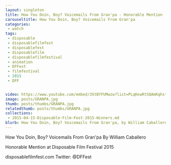```yaml
---
layout: singleton
title: How You Doin, Boy? Voicemails From Gran'pa - Honorable Mention
carouseltitle: How You Doin, Boy? Voicemails From Gran'pa
categories:
 - watch
tags:
 - disposable
 - disposablefilmfest
 - disposablefest
 - disposablefilm
 - disposablefilmfestival
 - animation
 - DFFest
 - filmfestival
 - 2015
 - DFF


video: https://www.youtube.com/embed/35tBYFUMwzw?list=PLqHxwRtSQAmKqhstdgfvirrcAuUa-EDww
image: posts/GRANPA.jpg
thumb: posts/thumbs/GRANPA.jpg
relatedthumb: posts/thumbs/GRANPA.jpg
collections:
 - 2015-04-15-Disposable-Film-Fest-2015-Winners.md
blurb: How You Doin, Boy? Voicemails From Gran'pa, by William Caballero.
---
```


How You Doin, Boy? Voicemails From Gran'pa
By William Caballero

Honorable Mention at Disposable Film Festival 2015

disposablefilmfest.com
Twitter: @DFFest
